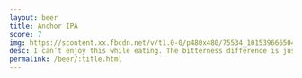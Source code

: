 ```yaml
---
layout: beer
title: Anchor IPA
score: 7
img: https://scontent.xx.fbcdn.net/v/t1.0-0/p480x480/75534_10153966650468745_295000144566915941_n.jpg?oh=8bffc2454778674666bd7b8f2a8d42b5&oe=587AE924
desc: I can’t enjoy this while eating. The bitterness difference is just too large for my taste buds to cope. Outside of that the bitterness is still a little too strong for the hop aroma
permalink: /beer/:title.html
---
```

